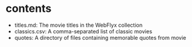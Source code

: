 # contents

* titles.md: The movie titles in the WebFlyx collection
* classics.csv: A comma-separated list of classic movies
* quotes: A directory of files containing memorable quotes from movie

